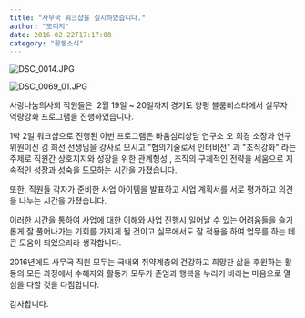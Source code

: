 ```yaml
---
title: "사무국 워크샵을 실시하였습니다."
author: "모미지"
date: 2016-02-22T17:17:00
category: "활동소식"
---
```


![DSC_0014.JPG](/files/attach/images/2318/093/033/fc2d8c9e2fc0234c5edc4b002623d361.JPG)

![DSC_0069_01.JPG](/files/attach/images/2318/093/033/f54be16eedc5a2815c341ac64e8be996.JPG)

사랑나눔의사회 직원들은  2월 19일 ~ 20일까지 경기도 양평 블룸비스타에서 실무자 역량강화 프로그램을 진행하였습니다.

1박 2일 워크샵으로 진행된 이번 프로그램은 바움심리상담 연구소 오 희경 소장과 연구위원이신 김 희선 선생님을 강사로 모시고 "협의기술로서 인터비전" 과 "조직강화" 라는 주제로 직원간 상호지지와 성장을 위한 관계형성 , 조직의 구체적인 전략을 세움으로 지속적인 성장과 성숙을 도모하는 시간을 가졌습니다.

또한, 직원들 각자가 준비한 사업 아이템을 발표하고 사업 계획서를 서로 평가하고 의견을 나누는 시간을 가졌습니다.

이러한 시간을 통하여 사업에 대한 이해와 사업 진행시 일어날 수 있는 어려움들을 슬기롭게 잘 풀어나가는 기회를 가지게 될 것이고 실무에서도 잘 적용을 하여 업무를 하는 데 큰 도움이 되었으리라 생각합니다.

2016년에도 사무국 직원 모두는 국내외 취약계층의 건강하고 희망찬 삶을 후원하는 활동의 모든 과정에서 수혜자와 활동가 모두가 존엄과 행복을 누리기 바라는 마음으로 열심을 다할 것을 다짐합니다.

감사합니다.
